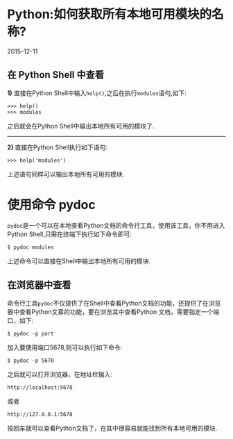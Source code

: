 # Python:如何获取所有本地可用模块的名称?
2015-12-11   <br />       
## 在 Python Shell 中查看

**1)** 直接在Python Shell中输入`help()`,之后在执行`modules`语句,如下:     

    >>> help()
    >>> modules
之后就会在Python Shell中输出本地所有可用的模块了.          

----------
**2)** 直接在Python Shell执行如下语句:       

    >>> help('modules')
上述语句同样可以输出本地所有可用的模块.      
# 使用命令 pydoc
`pydoc`是一个可以在本地查看Python文档的命令行工具，使用该工具，你不用进入Python Shell,只需在终端下执行如下命令即可:       

    $ pydoc modules
上述命令可以直接在Shell中输出本地所有可用的模块.       
## 在浏览器中查看        
命令行工具`pydoc`不仅提供了在Shell中查看Python文档的功能，还提供了在浏览器中查看Python文章的功能，要在浏览其中查看Python
文档，需要指定一个端口，如下:  

    $ pydoc -p port
加入要使用端口5678,则可以执行如下命令:      

    $ pydoc -p 5678
之后就可以打开浏览器，在地址栏输入:       

    http://localhost:5678
或者

    http://127.0.0.1:5678       
按回车就可以查看Python文档了，在其中很容易就能找到所有本地可用的模块.  
